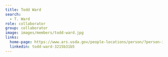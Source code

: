 ```yaml
---
title: Todd Ward
search:
  - T. Ward
role: collaborator
group: collaborator
image: images/members/todd-ward.jpg
links:
  home-page: https://www.ars.usda.gov/people-locations/person/?person-id=12455
  linkedin: todd-ward-3215b31b5
---
```


